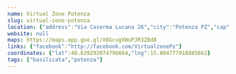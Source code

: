 ```yaml
---
name: Virtual Zone Potenza
slug: virtual-zone-potenza
location: {"address":"Via Caserma Lucana 26","city":"Potenza PZ","cap":85100}
website: null
maps: https://maps.app.goo.gl/X6GcugXWuPJR3ZBd8
links: {"facebook":"http://facebook.com/VirtualzonePz"}
coordinates: {"lat":40.639292074796664,"lng":15.804777918885662}
tags: ["basilicata","potenza"]
---
```

